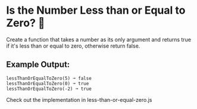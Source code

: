 # Is the Number Less than or Equal to Zero? 🤔
Create a function that takes a number as its only argument and returns true if it's less than or equal to zero, otherwise return false.

## Example Output:
```
lessThanOrEqualToZero(5) ➞ false
lessThanOrEqualToZero(0) ➞ true
lessThanOrEqualToZero(-2) ➞ true
```
Check out the implementation in less-than-or-equal-zero.js
